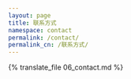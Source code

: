 ```yaml
---
layout: page
title: 联系方式
namespace: contact
permalink: /contact/
permalink_cn: /联系方式/
---
```

 
{% translate_file 06_contact.md %}